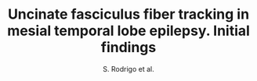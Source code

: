 ---
cat: ciel
subcat: neurophysics
bestof: false
author: S. Rodrigo et al.
title: Uncinate fasciculus fiber tracking in mesial temporal lobe epilepsy. Initial findings
journal: Eur Radiol
year: 2007
type: article
doi: 10.1007/s00330-006-0558-x
---